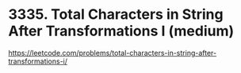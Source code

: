 # 3335. Total Characters in String After Transformations I (medium)

https://leetcode.com/problems/total-characters-in-string-after-transformations-i/
